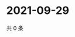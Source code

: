 # 2021-09-29

共 0 条

<!-- BEGIN WEIBO -->
<!-- 最后更新时间 Wed Sep 29 2021 12:00:59 GMT+0800 (China Standard Time) -->

<!-- END WEIBO -->
